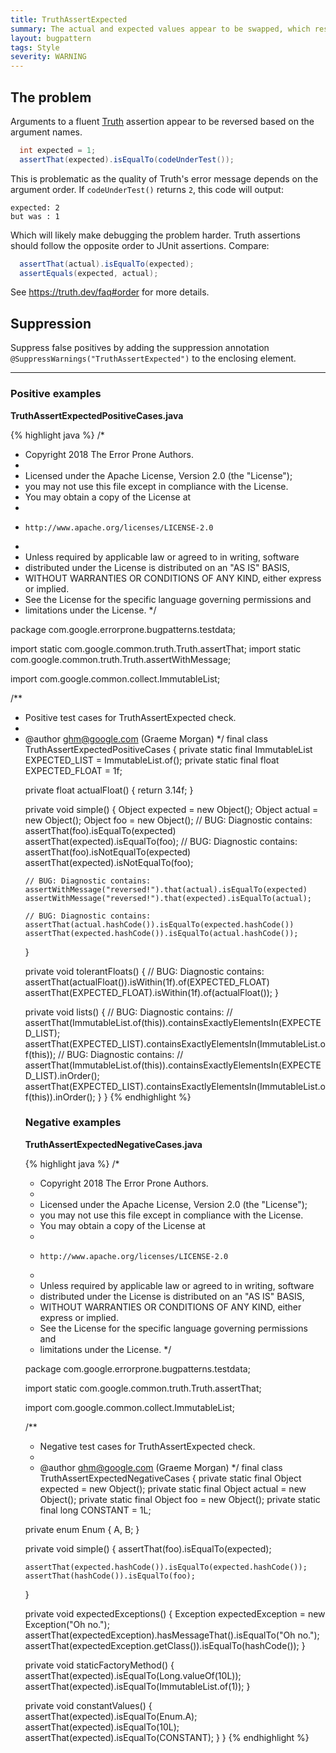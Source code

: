 ```yaml
---
title: TruthAssertExpected
summary: The actual and expected values appear to be swapped, which results in poor assertion failure messages. The actual value should come first.
layout: bugpattern
tags: Style
severity: WARNING
---
```


<!--
*** AUTO-GENERATED, DO NOT MODIFY ***
To make changes, edit the @BugPattern annotation or the explanation in docs/bugpattern.
-->


## The problem
Arguments to a fluent [Truth][truth] assertion appear to be reversed based on
the argument names.

```java
  int expected = 1;
  assertThat(expected).isEqualTo(codeUnderTest());
```

This is problematic as the quality of Truth's error message depends on the
argument order. If `codeUnderTest()` returns `2`, this code will output:

```
expected: 2
but was : 1
```

Which will likely make debugging the problem harder. Truth assertions should
follow the opposite order to JUnit assertions. Compare:

```java
  assertThat(actual).isEqualTo(expected);
  assertEquals(expected, actual);
```

See https://truth.dev/faq#order for more details.

[truth]: https://truth.dev

## Suppression
Suppress false positives by adding the suppression annotation `@SuppressWarnings("TruthAssertExpected")` to the enclosing element.


----------

### Positive examples
__TruthAssertExpectedPositiveCases.java__

{% highlight java %}
/*
 * Copyright 2018 The Error Prone Authors.
 *
 * Licensed under the Apache License, Version 2.0 (the "License");
 * you may not use this file except in compliance with the License.
 * You may obtain a copy of the License at
 *
 *     http://www.apache.org/licenses/LICENSE-2.0
 *
 * Unless required by applicable law or agreed to in writing, software
 * distributed under the License is distributed on an "AS IS" BASIS,
 * WITHOUT WARRANTIES OR CONDITIONS OF ANY KIND, either express or implied.
 * See the License for the specific language governing permissions and
 * limitations under the License.
 */

package com.google.errorprone.bugpatterns.testdata;

import static com.google.common.truth.Truth.assertThat;
import static com.google.common.truth.Truth.assertWithMessage;

import com.google.common.collect.ImmutableList;

/**
 * Positive test cases for TruthAssertExpected check.
 *
 * @author ghm@google.com (Graeme Morgan)
 */
final class TruthAssertExpectedPositiveCases {
  private static final ImmutableList<Object> EXPECTED_LIST = ImmutableList.of();
  private static final float EXPECTED_FLOAT = 1f;

  private float actualFloat() {
    return 3.14f;
  }

  private void simple() {
    Object expected = new Object();
    Object actual = new Object();
    Object foo = new Object();
    // BUG: Diagnostic contains: assertThat(foo).isEqualTo(expected)
    assertThat(expected).isEqualTo(foo);
    // BUG: Diagnostic contains: assertThat(foo).isNotEqualTo(expected)
    assertThat(expected).isNotEqualTo(foo);

    // BUG: Diagnostic contains: assertWithMessage("reversed!").that(actual).isEqualTo(expected)
    assertWithMessage("reversed!").that(expected).isEqualTo(actual);

    // BUG: Diagnostic contains: assertThat(actual.hashCode()).isEqualTo(expected.hashCode())
    assertThat(expected.hashCode()).isEqualTo(actual.hashCode());
  }

  private void tolerantFloats() {
    // BUG: Diagnostic contains: assertThat(actualFloat()).isWithin(1f).of(EXPECTED_FLOAT)
    assertThat(EXPECTED_FLOAT).isWithin(1f).of(actualFloat());
  }

  private void lists() {
    // BUG: Diagnostic contains:
    // assertThat(ImmutableList.of(this)).containsExactlyElementsIn(EXPECTED_LIST);
    assertThat(EXPECTED_LIST).containsExactlyElementsIn(ImmutableList.of(this));
    // BUG: Diagnostic contains:
    // assertThat(ImmutableList.of(this)).containsExactlyElementsIn(EXPECTED_LIST).inOrder();
    assertThat(EXPECTED_LIST).containsExactlyElementsIn(ImmutableList.of(this)).inOrder();
  }
}
{% endhighlight %}

### Negative examples
__TruthAssertExpectedNegativeCases.java__

{% highlight java %}
/*
 * Copyright 2018 The Error Prone Authors.
 *
 * Licensed under the Apache License, Version 2.0 (the "License");
 * you may not use this file except in compliance with the License.
 * You may obtain a copy of the License at
 *
 *     http://www.apache.org/licenses/LICENSE-2.0
 *
 * Unless required by applicable law or agreed to in writing, software
 * distributed under the License is distributed on an "AS IS" BASIS,
 * WITHOUT WARRANTIES OR CONDITIONS OF ANY KIND, either express or implied.
 * See the License for the specific language governing permissions and
 * limitations under the License.
 */

package com.google.errorprone.bugpatterns.testdata;

import static com.google.common.truth.Truth.assertThat;

import com.google.common.collect.ImmutableList;

/**
 * Negative test cases for TruthAssertExpected check.
 *
 * @author ghm@google.com (Graeme Morgan)
 */
final class TruthAssertExpectedNegativeCases {
  private static final Object expected = new Object();
  private static final Object actual = new Object();
  private static final Object foo = new Object();
  private static final long CONSTANT = 1L;

  private enum Enum {
    A,
    B;
  }

  private void simple() {
    assertThat(foo).isEqualTo(expected);

    assertThat(expected.hashCode()).isEqualTo(expected.hashCode());
    assertThat(hashCode()).isEqualTo(foo);
  }

  private void expectedExceptions() {
    Exception expectedException = new Exception("Oh no.");
    assertThat(expectedException).hasMessageThat().isEqualTo("Oh no.");
    assertThat(expectedException.getClass()).isEqualTo(hashCode());
  }

  private void staticFactoryMethod() {
    assertThat(expected).isEqualTo(Long.valueOf(10L));
    assertThat(expected).isEqualTo(ImmutableList.of(1));
  }

  private void constantValues() {
    assertThat(expected).isEqualTo(Enum.A);
    assertThat(expected).isEqualTo(10L);
    assertThat(expected).isEqualTo(CONSTANT);
  }
}
{% endhighlight %}

